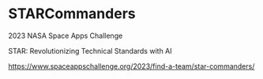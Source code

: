 # STARCommanders
2023 NASA Space Apps Challenge

STAR: Revolutionizing Technical Standards with AI

https://www.spaceappschallenge.org/2023/find-a-team/star-commanders/
